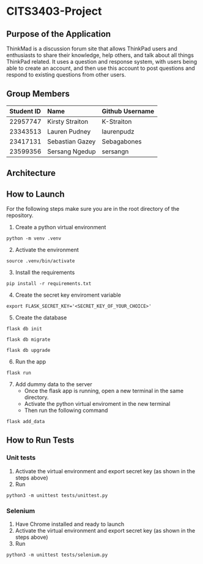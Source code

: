 # CITS3403-Project

## Purpose of the Application

ThinkMad is a discussion forum site that allows ThinkPad users and enthusiasts to share their knowledge, help others, and talk about all things ThinkPad related.
It uses a question and response system, with users being able to create an account, and then use this account to post questions and respond to existing questions from other users.

## Group Members

|Student ID|Name|Github Username|
|:--------|:------|:---------|
|22957747|Kirsty Straiton|K-Straiton|
|23343513|Lauren Pudney|laurenpudz|
|23417131|Sebastian Gazey|Sebagabones|
|23599356|Sersang Ngedup|sersangn|

## Architecture

## How to Launch

For the following steps make sure you are in the root directory of the repository.

1. Create a python virtual environment
```
python -m venv .venv
```
2. Activate the environment
```
source .venv/bin/activate
```
3. Install the requirements
```
pip install -r requirements.txt
```
4. Create the secret key enviroment variable
```
export FLASK_SECRET_KEY='<SECRET_KEY_OF_YOUR_CHOICE>'
```
5. Create the database
```
flask db init
```

```
flask db migrate
```

```
flask db upgrade
```
6. Run the app
```
flask run
```
7. Add dummy data to the server
    - Once the flask app is running, open a new terminal in the same directory.
    - Activate the python virtual enviroment in the new terminal
    - Then run the following command
```
flask add_data
```
## How to Run Tests

### Unit tests
1. Activate the virtual environment and export secret key (as shown in the steps above)
2. Run 
```
python3 -m unittest tests/unittest.py 
```

### Selenium
1. Have Chrome installed and ready to launch
2. Activate the virtual environment and export secret key (as shown in the steps above)
3. Run
``` 
python3 -m unittest tests/selenium.py
```